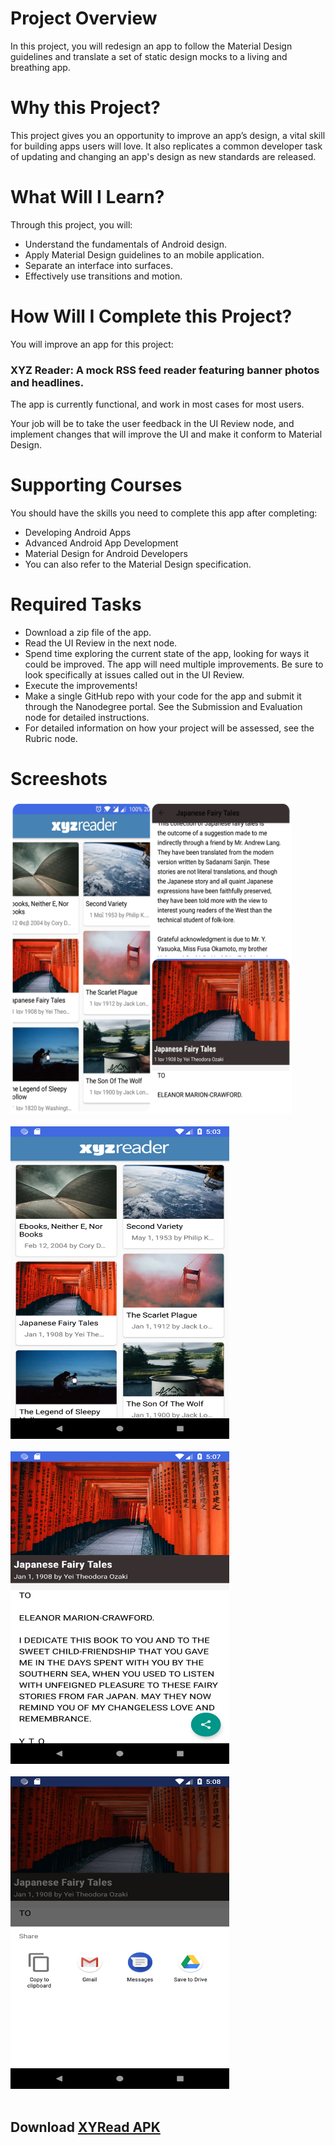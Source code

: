 # Project Overview
In this project, you will redesign an app to follow the Material Design guidelines and translate a set of static design mocks to a living and breathing app.

# Why this Project?
This project gives you an opportunity to improve an app’s design, a vital skill for building apps users will love. It also replicates a common developer task of updating and changing an app's design as new standards are released.

# What Will I Learn?
Through this project, you will:

* Understand the fundamentals of Android design.
* Apply Material Design guidelines to an mobile application.
* Separate an interface into surfaces.
* Effectively use transitions and motion.

# How Will I Complete this Project?
You will improve an app for this project:

### XYZ Reader: A mock RSS feed reader featuring banner photos and headlines.
The app is currently functional, and work in most cases for most users.

Your job will be to take the user feedback in the UI Review node, and implement changes that will improve the UI and make it conform to Material Design.

# Supporting Courses
You should have the skills you need to complete this app after completing:

* Developing Android Apps
* Advanced Android App Development
* Material Design for Android Developers
* You can also refer to the Material Design specification.

# Required Tasks
* Download a zip file of the app.
* Read the UI Review in the next node.
* Spend time exploring the current state of the app, looking for ways it could be improved. The app will need multiple improvements. Be sure to look specifically at issues called out in the UI Review.
* Execute the improvements!
* Make a single GitHub repo with your code for the app and submit it through the Nanodegree portal. See the Submission and Evaluation node for detailed instructions.
* For detailed information on how your project will be assessed, see the Rubric node.

# Screeshots

<img src="https://github.com/Al3xSav/MakeYourAppMaterial/blob/master/screenshots/pixlr_20180930201839622.jpg?raw=true" height="500" width="450"/><br/><br/>
<img src="https://github.com/Al3xSav/MakeYourAppMaterial/blob/master/screenshots/Screenshot_1538327039.png?raw=true" height="500" width="350"/><br/><br/>
<img src="https://github.com/Al3xSav/MakeYourAppMaterial/blob/master/screenshots/Screenshot_1538327231.png?raw=true" height="500" width="350"/><br/><br/>
<img src="https://github.com/Al3xSav/MakeYourAppMaterial/blob/master/screenshots/Screenshot_1538327338.png?raw=true" height="500" width="350"/><br/><br/>

## Download <a href="https://drive.google.com/open?id=1rsCO9Vspw9B_SyxpgEC2vEwhxXu-02Tu">XYRead APK</a>
